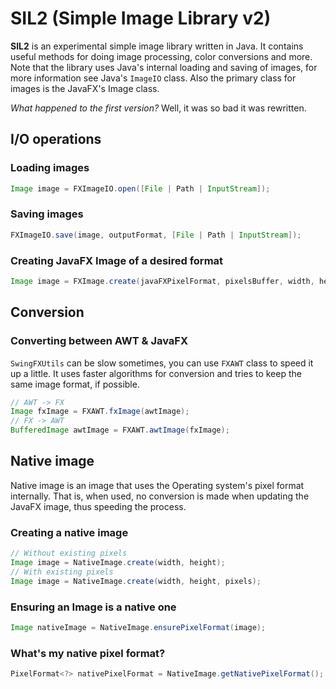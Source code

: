 # SIL2 (Simple Image Library v2) #
**SIL2** is an experimental simple image library written in Java. It contains useful methods for doing image processing, color conversions and more. Note that the library uses Java's internal loading and saving of images, for more information see Java's `ImageIO` class. Also the primary class for images is the JavaFX's Image class.

*What happened to the first version?* Well, it was so bad it was rewritten.

## I/O operations

### Loading images
```java
Image image = FXImageIO.open([File | Path | InputStream]);
```

### Saving images
```java
FXImageIO.save(image, outputFormat, [File | Path | InputStream]);
```

### Creating JavaFX Image of a desired format
```java
Image image = FXImage.create(javaFXPixelFormat, pixelsBuffer, width, height);
```

## Conversion

### Converting between AWT & JavaFX
`SwingFXUtils` can be slow sometimes, you can use `FXAWT` class to speed it up a little. It uses faster algorithms for conversion and tries to keep the same image format, if possible.
```java
// AWT -> FX
Image fxImage = FXAWT.fxImage(awtImage);
// FX -> AWT
BufferedImage awtImage = FXAWT.awtImage(fxImage);
```

## Native image
Native image is an image that uses the Operating system's pixel format internally. That is, when used, no conversion is made when updating the JavaFX image, thus speeding the process.

### Creating a native image
```java
// Without existing pixels
Image image = NativeImage.create(width, height);
// With existing pixels
Image image = NativeImage.create(width, height, pixels);
```

### Ensuring an Image is a native one
```java
Image nativeImage = NativeImage.ensurePixelFormat(image);
```

### What's my native pixel format?
```java
PixelFormat<?> nativePixelFormat = NativeImage.getNativePixelFormat();
```
